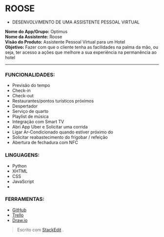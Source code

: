 
# ROOSE

- DESENVOLVIMENTO DE UMA ASSISTENTE PESSOAL VIRTUAL

**Nome do App/Grupo:** Optimus <br>
**Nome da Assistente:** Roose <br>
**Visão do Produto:** Assistente Pessoal Virtual para um Hotel <br>
**Objetivo:** Fazer com que o cliente tenha as facilidades na palma da mão, ou seja, ter acesso a ações que melhore a sua experiência na permanência ao hotel <br>




<hr>

### FUNCIONALIDADES:

-   Previsão do tempo
-   Check-in
-   Check-out
-   Restaurantes/pontos turísticos próximos
-   Despertador
-   Serviço de quarto
-   Playlist de música
-   Integração com Smart TV
-   Abri App Uber e Solicitar uma corrida
-   Ligar Ar-Condicionado quando estiver próximo do
-   Solicitar reabastecimento do frigobar / refeição
-   Abertura de fechadura com NFC

### LINGUAGENS:
- Python
- XHTML
- CSS
- JavaScript
- 

### FERRAMENTAS:
- [GitHub](https://github.com/mateuscamargo/Roose_App)
- [Trello](https://trello.com/b/oUfxIrLz/app-roose)
- [Draw.io](https://draw.io)




> Escrito com [StackEdit]( https://stackedit.io/) .
<!--stackedit_data:
eyJoaXN0b3J5IjpbNDEzMDUxNjc5LDIwNzE2MDc0NDksMTIyNz
E0MTI4NiwtNDk4NzczOTg5LDEyMzIxODM2MDFdfQ==
-->